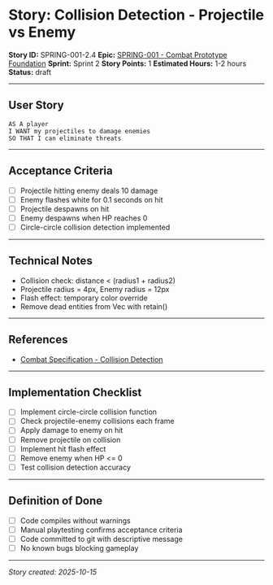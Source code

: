 # Story: Collision Detection - Projectile vs Enemy

**Story ID:** SPRING-001-2.4
**Epic:** [SPRING-001 - Combat Prototype Foundation](../epics/SPRING-001-combat-prototype.md)
**Sprint:** Sprint 2
**Story Points:** 1
**Estimated Hours:** 1-2 hours
**Status:** draft

---

## User Story

```
AS A player
I WANT my projectiles to damage enemies
SO THAT I can eliminate threats
```

---

## Acceptance Criteria

- [ ] Projectile hitting enemy deals 10 damage
- [ ] Enemy flashes white for 0.1 seconds on hit
- [ ] Projectile despawns on hit
- [ ] Enemy despawns when HP reaches 0
- [ ] Circle-circle collision detection implemented

---

## Technical Notes

- Collision check: distance < (radius1 + radius2)
- Projectile radius = 4px, Enemy radius = 12px
- Flash effect: temporary color override
- Remove dead entities from Vec with retain()

---

## References

- [Combat Specification - Collision Detection](../combat-spec.md)

---

## Implementation Checklist

- [ ] Implement circle-circle collision function
- [ ] Check projectile-enemy collisions each frame
- [ ] Apply damage to enemy on hit
- [ ] Remove projectile on collision
- [ ] Implement hit flash effect
- [ ] Remove enemy when HP <= 0
- [ ] Test collision detection accuracy

---

## Definition of Done

- [ ] Code compiles without warnings
- [ ] Manual playtesting confirms acceptance criteria
- [ ] Code committed to git with descriptive message
- [ ] No known bugs blocking gameplay

---

_Story created: 2025-10-15_
